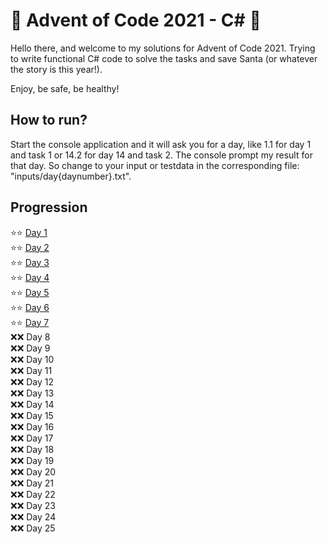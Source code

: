 ﻿# 🎄 Advent of Code 2021 - C# 🎄

Hello there, and welcome to my solutions for Advent of Code 2021. Trying to write functional C# code to solve the tasks and save Santa (or whatever the story is this year!).

Enjoy, be safe, be healthy!

## How to run?
Start the console application and it will ask you for a day, like 1.1 for day 1 and task 1 or 14.2 for day 14 and task 2. 
The console prompt my result for that day. 
So change to your input or testdata in the corresponding file: "inputs/day{daynumber}.txt".

## Progression
:star::star: [Day 1](/AoC2021/Day01.cs) \
:star::star: [Day 2](/AoC2021/Day02.cs) \
:star::star: [Day 3](/AoC2021/Day03.cs) \
:star::star: [Day 4](/AoC2021/Day04.cs) \
:star::star: [Day 5](/AoC2021/Day05.cs)\
:star::star: [Day 6](/AoC2021/Day06.cs)\
:star::star: [Day 7](/AoC2021/Day07.cs)\
:x::x: Day 8 \
:x::x: Day 9 \
:x::x: Day 10 \
:x::x: Day 11 \
:x::x: Day 12 \
:x::x: Day 13 \
:x::x: Day 14 \
:x::x: Day 15 \
:x::x: Day 16 \
:x::x: Day 17 \
:x::x: Day 18 \
:x::x: Day 19 \
:x::x: Day 20 \
:x::x: Day 21 \
:x::x: Day 22 \
:x::x: Day 23 \
:x::x: Day 24 \
:x::x: Day 25
